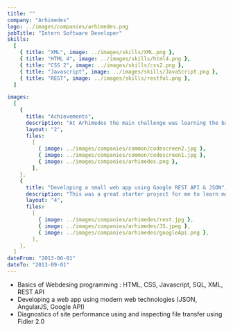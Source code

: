 ```yaml
---
title: ""
company: "Arhimedes"
logo: ../images/companies/arhimedes.png
jobTitle: "Intern Software Developer"
skills:
  [
    { title: "XML", image: ../images/skills/XML.png },
    { title: "HTML 4", image: ../images/skills/html4.png },
    { title: "CSS 2", image: ../images/skills/css2.png },
    { title: "Javascript", image: ../images/skills/JavaScript.png },
    { title: "REST", image: ../images/skills/restful.png },
  ]

images:
  [
    {
      title: "Achievements",
      description: "At Arhimedes the main challenge was learning the basics of web programming, and developing some small projects around it.",
      layout: "2",
      files:
        [
          { image: ../images/companies/common/codescreen2.jpg },
          { image: ../images/companies/common/codescreen1.jpg },
          { image: ../images/companies/arhimedes.png },
        ],
    },
    {
      title: "Developing a small web app using Google REST API & JSON",
      description: "This was a great starter project for me to learn more about Javascript and REST API's",
      layout: "4",
      files:
        [
          { image: ../images/companies/arhimedes/rest.jpg },
          { image: ../images/companies/arhimedes/JS.jpeg },
          { image: ../images/companies/arhimedes/googleApi.png },
        ],
    },
  ]
dateFrom: "2013-06-01"
dateTo: "2013-09-01"
---
```


- Basics of Webdesing programming : HTML, CSS, Javascript, SQL, XML, REST API
- Developing a web app using modern web technologies (JSON, AngularJS, Google API)
- Diagnostics of site performance using and inspecting file transfer using Fidler 2.0
